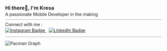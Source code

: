 <h3 style="margin-bottom: 2px;">Hi there👋, I'm Kresa</h3>
<p style="margin-top: 0; margin-bottom: 2px;">A passionate Mobile Developer in the making</p>

<hr style="height:0.5px; border:none; background-color:#999; margin:8px 0;" />

<p style="margin-top: 0; margin-bottom: 2px;">Connect with me :</p>

<p align="left" style="margin: 0;">
  <a href="https://www.instagram.com/kr.esa?igsh=MTkyOWgycmN6bGNrNQ==" target="_blank">
    <img src="https://img.shields.io/badge/Instagram-E4405F?style=for-the-badge&logo=instagram&logoColor=white" alt="Instagram Badge"/>
  </a>
  &nbsp;
  <a href="https://www.linkedin.com/in/aura-kresa/" target="_blank">
    <img src="https://img.shields.io/badge/LinkedIn-0A66C2?style=for-the-badge&logo=linkedin&logoColor=white" alt="LinkedIn Badge"/>
  </a>
</p>

<hr style="height:0.5px; border:none; background-color:#999; margin:12px 0;" />

<picture>
  <source media="(prefers-color-scheme: dark)" srcset="https://Kresa12.github.io/Kresa12/pacman-contribution-graph-dark.svg">
  <source media="(prefers-color-scheme: light)" srcset="https://Kresa12.github.io/Kresa12/pacman-contribution-graph.svg">
  <img alt="Pacman Graph" src="https://Kresa12.github.io/Kresa12/pacman-contribution-graph.svg">
</picture>
